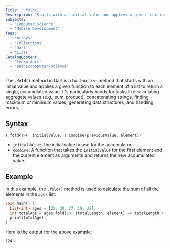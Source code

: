 ```yaml
---
Title: '.fold()'
Description: 'Starts with an initial value and applies a given function to each element of a list to return a single, accumulated value.'
Subjects:
  - 'Computer Science'
  - 'Mobile Development'
Tags:
  - 'Arrays'
  - 'Collections'
  - 'Dart'
  - 'Lists'
CatalogContent:
  - 'learn-dart'
  - 'paths/computer-science'
---
```


The **`.fold()`** method in Dart is a built-in `List` method that starts with an initial value and applies a given function to each element of a list to return a single, accumulated value. It's particularly handy for tasks like calculating aggregate values (e.g., sum, product), concatenating strings, finding maximum or minimum values, generating data structures, and handling errors.

## Syntax

```pseudo
T fold<T>(T initialValue, T combine(previousValue, element))
```

- `initialValue`: The initial value to use for the accumulator.
- `combine`: A function that takes the `initialValue` for the first element and the current element as arguments and returns the new accumulated value.

## Example

In this example, the `.fold()` method is used to calculate the sum of all the elements in the `ages` list:

```dart
void main() {
  List<int> ages = [22, 28, 27, 19, 18];
  int totalAge = ages.fold(10, (totalLength, element) => totalLength + element);
  print(totalAge);
}
```

Here is the output for the above example:

```shell
124
```
